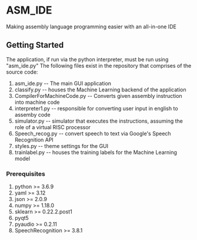 # ASM_IDE

Making assembly language programming easier with an all-in-one IDE

## Getting Started

The application, if run via the python interpreter, must be run using "asm_ide.py"
The following files exist in the repository that comprises of the source code:
1) asm_ide.py -- The main GUI application
2) classify.py -- houses the Machine Learning backend of the application
3) CompilerForMachineCode.py -- Converts given assembly instruction into machine code
4) interpreter1.py -- responsible for converting user input in english to assemby code
5) simulator.py -- simulator that executes the instructions, assuming the role of a virtual RISC processor
6) Speech_recog.py -- convert speech to text via Google's Speech Recognition API
7) styles.py -- theme settings for the GUI
8) trainlabel.py -- houses the training labels for the Machine Learning model

### Prerequisites

1) python >= 3.6.9 <br />
2) yaml >= 3.12 <br />
3) json >= 2.0.9 <br />
4) numpy >= 1.18.0 <br />
5) sklearn >= 0.22.2.post1 <br />
6) pyqt5 <br />
7) pyaudio >= 0.2.11 <br />
8) SpeechRecognition >= 3.8.1

<!-- ### Installing

To
```
And repeat
until finished

End with an example of getting some data out of the system or using it for a little demo

## Running the tests

Explain how to run the automated tests for this system

### Break down into end to end tests

Explain what these tests test and why

Give an example

### And coding style tests

Explain what these tests test and why

Give an example

## Deployment

Add additional notes about how to deploy this on a live system

## Built With

* [Dropwizard](http://www.dropwizard.io/1.0.2/docs/) - The web framework used
* [Maven](https://maven.apache.org/) - Dependency Management
* [ROME](https://rometools.github.io/rome/) - Used to generate RSS Feeds

## Contributing

Please read [CONTRIBUTING.md](https://gist.github.com/PurpleBooth/b24679402957c63ec426) for details on our code of conduct, and the process for submitting pull requests to us.

## Versioning

We use [SemVer](http://semver.org/) for versioning. For the versions available, see the [tags on this repository](https://github.com/your/project/tags). 

## Authors

* **Billie Thompson** - *Initial work* - [PurpleBooth](https://github.com/PurpleBooth)

See also the list of [contributors](https://github.com/your/project/contributors) who participated in this project.

## License

This project is licensed under the MIT License - see the [LICENSE.md](LICENSE.md) file for details

## Acknowledgments

* Hat tip to anyone whose code was used
* Inspiration
* etc
``` 
-->

